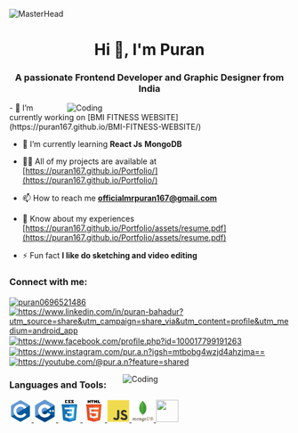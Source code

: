 ![MasterHead](https://repository-images.githubusercontent.com/588181932/e36ec678-7984-4cdd-8e4c-a3932772ff8e)
<h1 align="center">Hi 👋, I'm Puran</h1>
<h3 align="center">A passionate Frontend Developer and Graphic Designer from India</h3>
<img align="right" alt="Coding" width="400" src="https://qph.cf2.quoracdn.net/main-qimg-77fced4a7557162713e8ef2e764a16f9">
- 🔭 I’m currently working on [BMI FITNESS WEBSITE](https://puran167.github.io/BMI-FITNESS-WEBSITE/)

- 🌱 I’m currently learning **React Js** **MongoDB**

- 👨‍💻 All of my projects are available at [https://puran167.github.io/Portfolio/](https://puran167.github.io/Portfolio/)

- 📫 How to reach me **officialmrpuran167@gmail.com**

- 📄 Know about my experiences [https://puran167.github.io/Portfolio/assets/resume.pdf](https://puran167.github.io/Portfolio/assets/resume.pdf)

- ⚡ Fun fact **I like do sketching and video editing**

<h3 align="left">Connect with me:</h3>
<p align="left">
<a href="https://twitter.com/puran0696521486" target="blank"><img align="center" src="https://raw.githubusercontent.com/rahuldkjain/github-profile-readme-generator/master/src/images/icons/Social/twitter.svg" alt="puran0696521486" height="30" width="40" /></a>
<a href="https://linkedin.com/in/https://www.linkedin.com/in/puran-bahadur?utm_source=share&utm_campaign=share_via&utm_content=profile&utm_medium=android_app" target="blank"><img align="center" src="https://raw.githubusercontent.com/rahuldkjain/github-profile-readme-generator/master/src/images/icons/Social/linked-in-alt.svg" alt="https://www.linkedin.com/in/puran-bahadur?utm_source=share&utm_campaign=share_via&utm_content=profile&utm_medium=android_app" height="30" width="40" /></a>
<a href="https://fb.com/https://www.facebook.com/profile.php?id=100017799191263" target="blank"><img align="center" src="https://raw.githubusercontent.com/rahuldkjain/github-profile-readme-generator/master/src/images/icons/Social/facebook.svg" alt="https://www.facebook.com/profile.php?id=100017799191263" height="30" width="40" /></a>
<a href="https://instagram.com/https://www.instagram.com/pur.a.n?igsh=mtbobg4wzjd4ahzjma==" target="blank"><img align="center" src="https://raw.githubusercontent.com/rahuldkjain/github-profile-readme-generator/master/src/images/icons/Social/instagram.svg" alt="https://www.instagram.com/pur.a.n?igsh=mtbobg4wzjd4ahzjma==" height="30" width="40" /></a>
<a href="https://www.youtube.com/c/https://youtube.com/@pur.a.n?feature=shared" target="blank"><img align="center" src="https://raw.githubusercontent.com/rahuldkjain/github-profile-readme-generator/master/src/images/icons/Social/youtube.svg" alt="https://youtube.com/@pur.a.n?feature=shared" height="30" width="40" /></a>
</p>
<img align="right" alt="Coding" width="300" src="https://media.tenor.com/f3GKv1Nlwf0AAAAj/racing-bike.gif">
<h3 align="left">Languages and Tools:</h3>
<p align="left"> <a href="https://www.cprogramming.com/" target="_blank" rel="noreferrer"> <img src="https://raw.githubusercontent.com/devicons/devicon/master/icons/c/c-original.svg" alt="c" width="40" height="40"/> </a> <a href="https://www.w3schools.com/cpp/" target="_blank" rel="noreferrer"> <img src="https://raw.githubusercontent.com/devicons/devicon/master/icons/cplusplus/cplusplus-original.svg" alt="cplusplus" width="40" height="40"/> </a> <a href="https://www.w3schools.com/css/" target="_blank" rel="noreferrer"> <img src="https://raw.githubusercontent.com/devicons/devicon/master/icons/css3/css3-original-wordmark.svg" alt="css3" width="40" height="40"/> </a> <a href="https://www.w3.org/html/" target="_blank" rel="noreferrer"> <img src="https://raw.githubusercontent.com/devicons/devicon/master/icons/html5/html5-original-wordmark.svg" alt="html5" width="40" height="40"/> </a> <a href="https://developer.mozilla.org/en-US/docs/Web/JavaScript" target="_blank" rel="noreferrer"> <img src="https://raw.githubusercontent.com/devicons/devicon/master/icons/javascript/javascript-original.svg" alt="javascript" width="40" height="40"/> </a> <a href="https://www.mongodb.com/" target="_blank" rel="noreferrer"> <img src="https://raw.githubusercontent.com/devicons/devicon/master/icons/mongodb/mongodb-original-wordmark.svg" alt="mongodb" width="40" height="40"/> </a> <a href="https://reactjs.org/" target="_blank" rel="noreferrer"> <img src="https://www.pngall.com/wp-content/uploads/13/Canva-Logo-PNG.png" width="40" height="40"/> </a> </p>
